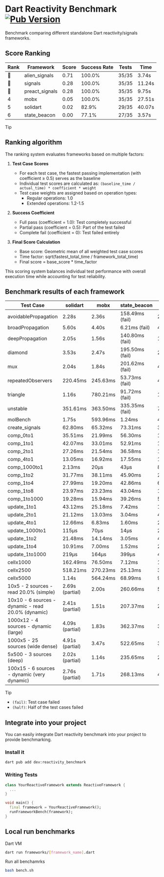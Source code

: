 # Dart Reactivity Benchmark [![Pub Version](https://img.shields.io/pub/v/reactivity_benchmark)](https://pub.dev/packages/reactivity_benchmark)

Benchmark comparing different standalone Dart reactivity/signals frameworks.

## Score Ranking

<!-- ranking start -->
| Rank | Framework | Score | Success Rate | Tests | Time |
|------|-----------|-------|--------------|-------|------|
| 🥇 | alien_signals | 0.71 | 100.0% | 35/35 | 3.74s |
| 🥈 | signals | 0.28 | 100.0% | 35/35 | 11.24s |
| 🥉 | preact_signals | 0.28 | 100.0% | 35/35 | 9.75s |
| 4 | mobx | 0.05 | 100.0% | 35/35 | 27.51s |
| 5 | solidart | 0.02 | 82.9% | 29/35 | 40.07s |
| 6 | state_beacon | 0.00 | 77.1% | 27/35 | 3.57s |

<!-- ranking end -->

> [!TIP]
> ## Ranking algorithm
>
> The ranking system evaluates frameworks based on multiple factors:
>
> 1. **Test Case Scores**
>    - For each test case, the fastest passing implementation (with coefficient ≥ 0.5) serves as the baseline
>    - Individual test scores are calculated as: `(baseline_time / actual_time) * coefficient * weight`
>    - Test case weights are assigned based on operation types:
>      - Regular operations: 1.0
>      - Extended operations: 1.2-1.5
>
> 2. **Success Coefficient**
>    - Full pass (coefficient = 1.0): Test completely successful
>    - Partial pass (coefficient = 0.5): Part of the test failed
>    - Complete fail (coefficient = 0): Test failed entirely
>
> 3. **Final Score Calculation**
>    - Base score: Geometric mean of all weighted test case scores
>    - Time factor: sqrt(fastest_total_time / framework_total_time)
>    - Final score = base_score * time_factor
>
> This scoring system balances individual test performance with overall execution time while accounting for test reliability.

## Benchmark results of each framework

<!-- test-case start -->
| Test Case | solidart | mobx | state_beacon | signals | alien_signals | preact_signals |
|---|---|---|---|---|---|---|
| avoidablePropagation | 2.28s | 2.36s | 158.49ms (fail) | 211.50ms | 187.32ms | 210.65ms |
| broadPropagation | 5.60s | 4.40s | 6.21ms (fail) | 464.06ms | 345.73ms | 455.42ms |
| deepPropagation | 2.05s | 1.56s | 140.80ms (fail) | 173.57ms | 122.46ms | 176.83ms |
| diamond | 3.53s | 2.47s | 195.50ms (fail) | 281.59ms | 236.90ms | 273.68ms |
| mux | 2.04s | 1.84s | 201.62ms (fail) | 411.00ms | 380.12ms | 390.22ms |
| repeatedObservers | 220.45ms | 245.63ms | 53.73ms (fail) | 45.29ms | 43.66ms | 40.86ms |
| triangle | 1.16s | 780.21ms | 91.72ms (fail) | 102.74ms | 85.64ms | 102.19ms |
| unstable | 351.61ms | 363.50ms | 335.35ms (fail) | 78.97ms | 60.27ms | 68.15ms |
| molBench | 1.75s | 593.96ms | 1.24ms | 487.72ms | 483.17ms | 483.83ms |
| create_signals | 62.80ms | 65.32ms | 73.31ms | 33.95ms | 21.41ms | 4.68ms |
| comp_0to1 | 35.51ms | 21.99ms | 56.30ms | 16.95ms | 4.97ms | 16.95ms |
| comp_1to1 | 42.07ms | 33.01ms | 52.91ms | 19.22ms | 8.88ms | 20.85ms |
| comp_2to1 | 27.26ms | 21.54ms | 36.58ms | 11.93ms | 14.61ms | 21.78ms |
| comp_4to1 | 13.05ms | 16.92ms | 17.55ms | 1.92ms | 14.75ms | 15.98ms |
| comp_1000to1 | 2.13ms | 20μs | 43μs | 8μs | 7μs | 8μs |
| comp_1to2 | 31.77ms | 38.11ms | 45.90ms | 22.49ms | 22.08ms | 21.26ms |
| comp_1to4 | 27.99ms | 19.20ms | 42.86ms | 6.50ms | 16.76ms | 32.53ms |
| comp_1to8 | 23.97ms | 23.23ms | 43.04ms | 10.95ms | 8.36ms | 7.84ms |
| comp_1to1000 | 19.28ms | 15.94ms | 39.26ms | 5.49ms | 6.00ms | 6.04ms |
| update_1to1 | 43.12ms | 25.18ms | 7.42ms | 11.14ms | 4.84ms | 8.78ms |
| update_2to1 | 21.12ms | 13.03ms | 3.04ms | 4.70ms | 2.84ms | 4.38ms |
| update_4to1 | 12.66ms | 6.83ms | 1.60ms | 2.39ms | 1.15ms | 2.21ms |
| update_1000to1 | 115μs | 70μs | 14μs | 23μs | 11μs | 21μs |
| update_1to2 | 21.48ms | 14.14ms | 3.05ms | 4.73ms | 2.25ms | 4.35ms |
| update_1to4 | 10.91ms | 7.00ms | 1.52ms | 2.37ms | 1.71ms | 2.20ms |
| update_1to1000 | 219μs | 164μs | 399μs | 44μs | 38μs | 948μs |
| cellx1000 | 162.49ms | 76.50ms | 7.12ms | 11.24ms | 7.51ms | 9.55ms |
| cellx2500 | 518.21ms | 270.23ms | 25.13ms | 30.16ms | 20.69ms | 25.86ms |
| cellx5000 | 1.14s | 564.24ms | 68.99ms | 91.03ms | 58.47ms | 68.81ms |
| 10x5 - 2 sources - read 20.0% (simple) | 2.69s (partial) | 2.00s | 260.66ms | 505.23ms | 234.82ms | 431.49ms |
| 10x10 - 6 sources - dynamic - read 20.0% (dynamic) | 2.41s (partial) | 1.51s | 207.37ms | 295.17ms | 179.18ms | 272.64ms |
| 1000x12 - 4 sources - dynamic (large) | 4.09s (partial) | 1.83s | 362.37ms | 3.67s | 288.19ms | 3.37s |
| 1000x5 - 25 sources (wide dense) | 4.91s (partial) | 3.47s | 522.65ms | 3.51s | 407.01ms | 2.52s |
| 5x500 - 3 sources (deep) | 2.02s (partial) | 1.14s | 235.65ms | 231.29ms | 203.51ms | 229.08ms |
| 100x15 - 6 sources - dynamic (very dynamic) | 2.76s (partial) | 1.71s | 268.13ms | 487.54ms | 265.19ms | 451.11ms |

<!-- test-case end -->

> [!TIP]
> - `(fail)`: Test case failed
> - `(half)`: Half of the test cases failed

## Integrate into your project

You can easily integrate Dart reactivity benchmark into your project to provide benchmarking.

### Install it

```bash
dart pub add dev:reactivity_benchmark
```

### Writing Tests

```dart
class YourReactiveFramework extends ReactiveFramework {
  ...
}

void main() {
  final framework = YourReactiveFramework();
  runFrameworkBench(framework);
}
```

## Local run benchmarks

Dart VM
```bash
dart run frameworks/[framework_name].dart
```

Run all benchamrks
```bash
bash bench.sh
```
